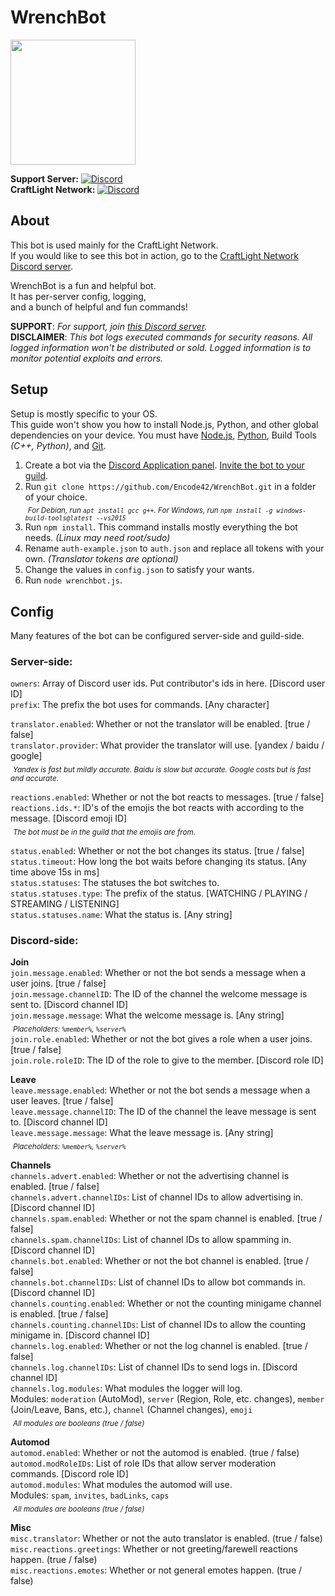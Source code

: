# WrenchBot
<img src="https://repository-images.githubusercontent.com/160117136/8186cd80-63b0-11e9-88f6-fa3933300bc1" width="200">

**Support Server:** [![Discord](https://discordapp.com/api/guilds/646517284453613578/embed.png?42)](https://encode42.dev/support)  
**CraftLight Network:** [![Discord](https://discordapp.com/api/guilds/525487377817534484/embed.png?18)](https://craftlight.org/discord)

## About
This bot is used mainly for the CraftLight Network.<br/>
If you would like to see this bot in action, go to the [CraftLight Network Discord server](https://craftlight.org/discord).

WrenchBot is a fun and helpful bot.  
It has per-server config, logging,  
and a bunch of helpful and fun commands!

**SUPPORT**: _For support, join [this Discord server](https://encode42.dev/support)._  
**DISCLAIMER**: _This bot logs executed commands for security reasons. All logged information won't be distributed or sold. Logged information is to monitor potential exploits and errors._

## Setup
Setup is mostly specific to your OS.  
This guide won't show you how to install Node.js, Python, and other global dependencies on your device. You must have [Node.js](https://nodejs.org/), [Python](https://www.python.org/), Build Tools _(C++, Python)_, and [Git](https://git-scm.com/).    

1. Create a bot via the [Discord Application panel](https://discord.com/developer/applications). [Invite the bot to your guild](https://discordpy.readthedocs.io/en/latest/discord.html).
2. Run `git clone https://github.com/Encode42/WrenchBot.git` in a folder of your choice.  
&nbsp;<sub>_For Debian, run `apt install gcc g++`. For Windows, run `npm install -g windows-build-tools@latest --vs2015`_</sub>  
3. Run `npm install`. This command installs mostly everything the bot needs. _(Linux may need root/sudo)_
4. Rename `auth-example.json` to `auth.json` and replace all tokens with your own. _(Translator tokens are optional)_
5. Change the values in `config.json` to satisfy your wants.
6. Run `node wrenchbot.js`.

## Config
Many features of the bot can be configured server-side and guild-side.  

### Server-side:
`owners`: Array of Discord user ids. Put contributor's ids in here. [Discord user ID]  
`prefix`: The prefix the bot uses for commands. [Any character]  

`translator.enabled`: Whether or not the translator will be enabled. [true / false]  
`translator.provider`: What provider the translator will use. [yandex / baidu / google]  
&nbsp;<sub>_Yandex is fast but mildly accurate. Baidu is slow but accurate. Google costs but is fast and accurate._</sub>  

`reactions.enabled`: Whether or not the bot reacts to messages. [true / false]  
`reactions.ids.*`: ID's of the emojis the bot reacts with according to the message. [Discord emoji ID]  
&nbsp;<sub>_The bot must be in the guild that the emojis are from._</sub>  

`status.enabled`: Whether or not the bot changes its status. [true / false]  
`status.timeout`: How long the bot waits before changing its status. [Any time above 15s in ms]  
`status.statuses`: The statuses the bot switches to.  
`status.statuses.type`: The prefix of the status. [WATCHING / PLAYING / STREAMING / LISTENING]  
`status.statuses.name`: What the status is. [Any string]  

### Discord-side:
**Join**  
`join.message.enabled`: Whether or not the bot sends a message when a user joins. [true / false]  
`join.message.channelID`: The ID of the channel the welcome message is sent to. [Discord channel ID]  
`join.message.message`: What the welcome message is. [Any string]  
&nbsp;<sub>_Placeholders: `%member%`, `%server%`_</sub>  
`join.role.enabled`: Whether or not the bot gives a role when a user joins. [true / false]  
`join.role.roleID`: The ID of the role to give to the member. [Discord role ID]  

**Leave**  
`leave.message.enabled`: Whether or not the bot sends a message when a user leaves. [true / false]  
`leave.message.channelID`: The ID of the channel the leave message is sent to. [Discord channel ID]  
`leave.message.message`: What the leave message is. [Any string]  
&nbsp;<sub>_Placeholders: `%member%`, `%server%`_</sub>  

**Channels**  
`channels.advert.enabled`: Whether or not the advertising channel is enabled. [true / false]  
`channels.advert.channelIDs`: List of channel IDs to allow advertising in. [Discord channel ID]  
`channels.spam.enabled`: Whether or not the spam channel is enabled. [true / false]  
`channels.spam.channelIDs`: List of channel IDs to allow spamming in. [Discord channel ID]  
`channels.bot.enabled`: Whether or not the bot channel is enabled. [true / false]  
`channels.bot.channelIDs`: List of channel IDs to allow bot commands in. [Discord channel ID]  
`channels.counting.enabled`: Whether or not the counting minigame channel is enabled. [true / false]  
`channels.counting.channelIDs`: List of channel IDs to allow the counting minigame in. [Discord channel ID]  
`channels.log.enabled`: Whether or not the log channel is enabled. [true / false]  
`channels.log.channelIDs`: List of channel IDs to send logs in. [Discord channel ID]  
`channels.log.modules`: What modules the logger will log.  
Modules: `moderation` (AutoMod), `server` (Region, Role, etc. changes), `member` (Join/Leave, Bans, etc.), `channel` (Channel changes), `emoji`  
&nbsp;<sub>_All modules are booleans (true / false)_</sub>  

**Automod**  
`automod.enabled`: Whether or not the automod is enabled. (true / false)  
`automod.modRoleIDs`: List of role IDs that allow server moderation commands. [Discord role ID]  
`automod.modules`: What modules the automod will use.  
Modules: `spam`, `invites`, `badLinks`, `caps`  
&nbsp;<sub>_All modules are booleans (true / false)_</sub>  

**Misc**  
`misc.translator`: Whether or not the auto translator is enabled. (true / false)  
`misc.reactions.greetings`: Whether or not greeting/farewell reactions happen. (true / false)  
`misc.reactions.emotes`: Whether or not general emotes happen. (true / false)
